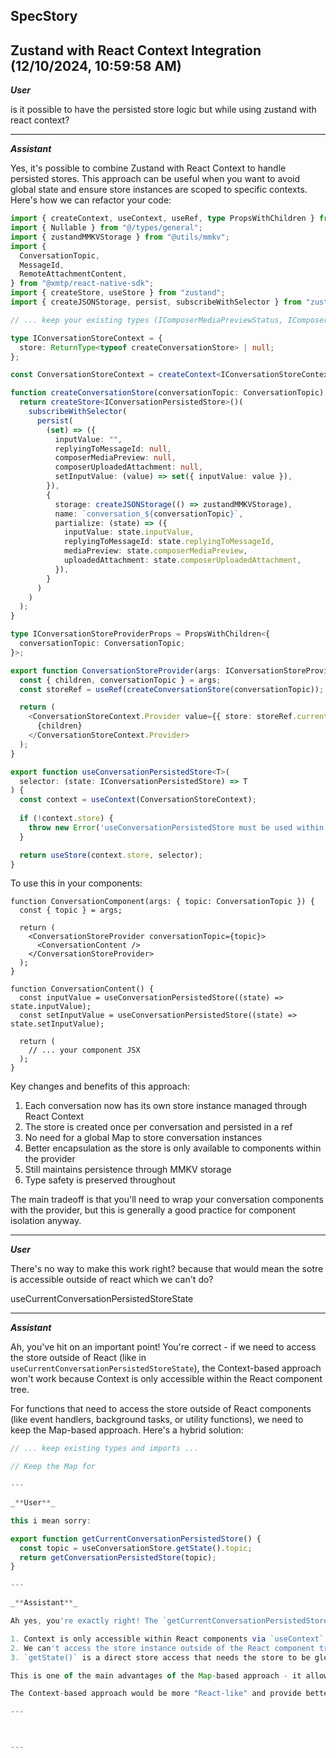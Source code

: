 ## SpecStory

## Zustand with React Context Integration (12/10/2024, 10:59:58 AM)

_**User**_

is it possible to have the persisted store logic but while using zustand with react context?

---

_**Assistant**_

Yes, it's possible to combine Zustand with React Context to handle persisted stores. This approach can be useful when you want to avoid global state and ensure store instances are scoped to specific contexts. Here's how we can refactor your code:

```typescript:features/conversation/conversation-persisted-stores.ts
import { createContext, useContext, useRef, type PropsWithChildren } from 'react';
import { Nullable } from "@/types/general";
import { zustandMMKVStorage } from "@utils/mmkv";
import {
  ConversationTopic,
  MessageId,
  RemoteAttachmentContent,
} from "@xmtp/react-native-sdk";
import { createStore, useStore } from "zustand";
import { createJSONStorage, persist, subscribeWithSelector } from "zustand/middleware";

// ... keep your existing types (IComposerMediaPreviewStatus, IComposerMediaPreview, IConversationPersistedStore) ...

type IConversationStoreContext = {
  store: ReturnType<typeof createConversationStore> | null;
};

const ConversationStoreContext = createContext<IConversationStoreContext>({ store: null });

function createConversationStore(conversationTopic: ConversationTopic) {
  return createStore<IConversationPersistedStore>()(
    subscribeWithSelector(
      persist(
        (set) => ({
          inputValue: "",
          replyingToMessageId: null,
          composerMediaPreview: null,
          composerUploadedAttachment: null,
          setInputValue: (value) => set({ inputValue: value }),
        }),
        {
          storage: createJSONStorage(() => zustandMMKVStorage),
          name: `conversation_${conversationTopic}`,
          partialize: (state) => ({
            inputValue: state.inputValue,
            replyingToMessageId: state.replyingToMessageId,
            mediaPreview: state.composerMediaPreview,
            uploadedAttachment: state.composerUploadedAttachment,
          }),
        }
      )
    )
  );
}

type IConversationStoreProviderProps = PropsWithChildren<{
  conversationTopic: ConversationTopic;
}>;

export function ConversationStoreProvider(args: IConversationStoreProviderProps) {
  const { children, conversationTopic } = args;
  const storeRef = useRef(createConversationStore(conversationTopic));

  return (
    <ConversationStoreContext.Provider value={{ store: storeRef.current }}>
      {children}
    </ConversationStoreContext.Provider>
  );
}

export function useConversationPersistedStore<T>(
  selector: (state: IConversationPersistedStore) => T
) {
  const context = useContext(ConversationStoreContext);
  
  if (!context.store) {
    throw new Error('useConversationPersistedStore must be used within ConversationStoreProvider');
  }

  return useStore(context.store, selector);
}
```

To use this in your components:

```typescript:features/conversation/some-component.tsx
function ConversationComponent(args: { topic: ConversationTopic }) {
  const { topic } = args;
  
  return (
    <ConversationStoreProvider conversationTopic={topic}>
      <ConversationContent />
    </ConversationStoreProvider>
  );
}

function ConversationContent() {
  const inputValue = useConversationPersistedStore((state) => state.inputValue);
  const setInputValue = useConversationPersistedStore((state) => state.setInputValue);
  
  return (
    // ... your component JSX
  );
}
```

Key changes and benefits of this approach:

1. Each conversation now has its own store instance managed through React Context
2. The store is created once per conversation and persisted in a ref
3. No need for a global Map to store conversation instances
4. Better encapsulation as the store is only available to components within the provider
5. Still maintains persistence through MMKV storage
6. Type safety is preserved throughout

The main tradeoff is that you'll need to wrap your conversation components with the provider, but this is generally a good practice for component isolation anyway.

---

_**User**_

There's no way to make this work right? because that would mean the sotre is accessible outside of react which we can't do?

useCurrentConversationPersistedStoreState

---

_**Assistant**_

Ah, you've hit on an important point! You're correct - if we need to access the store outside of React (like in `useCurrentConversationPersistedStoreState`), the Context-based approach won't work because Context is only accessible within the React component tree.

For functions that need to access the store outside of React components (like event handlers, background tasks, or utility functions), we need to keep the Map-based approach. Here's a hybrid solution:

```typescript:features/conversation/conversation-persisted-stores.ts
// ... keep existing types and imports ...

// Keep the Map for

---

_**User**_

this i mean sorry:

export function getCurrentConversationPersistedStore() {
  const topic = useConversationStore.getState().topic;
  return getConversationPersistedStore(topic);
}

---

_**Assistant**_

Ah yes, you're exactly right! The `getCurrentConversationPersistedStore` function that uses `useConversationStore.getState()` wouldn't work with the Context approach because:

1. Context is only accessible within React components via `useContext`
2. We can't access the store instance outside of the React component tree
3. `getState()` is a direct store access that needs the store to be globally available

This is one of the main advantages of the Map-based approach - it allows us to access the store state from anywhere in the application, even outside React components. If we need this functionality, we should stick with the Map-based implementation you currently have.

The Context-based approach would be more "React-like" and provide better encapsulation, but it sacrifices the ability to access the store outside of React components, which seems to be a requirement in your case.

---



---

